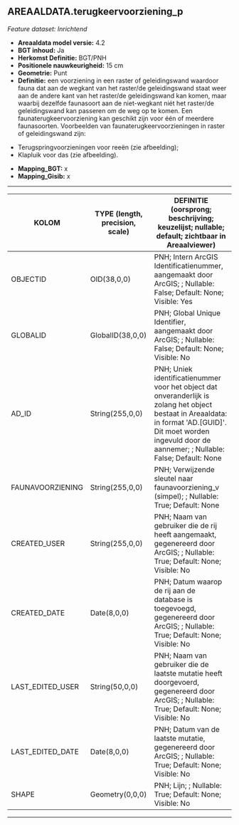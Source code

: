 ## AREAALDATA.terugkeervoorziening_p

*Feature dataset: Inrichtend*


* __Areaaldata model versie:__ 4.2
* __BGT inhoud:__ Ja
* __Herkomst Definitie:__ BGT/PNH
* __Positionele nauwkeurigheid:__ 15 cm
* __Geometrie:__ Punt
* __Definitie:__ een voorziening in een raster of geleidingswand waardoor fauna dat aan de wegkant van het raster/de geleidingswand staat weer aan de andere kant van het raster/de geleidingswand kan komen, maar waarbij dezelfde faunasoort aan de niet-wegkant niét het raster/de geleidingswand kan passeren om de weg op te komen.
Een faunaterugkeervoorziening kan geschikt zijn voor één of meerdere faunasoorten. Voorbeelden van faunaterugkeervoorzieningen in raster of geleidingswand zijn:
-	Terugspringvoorzieningen voor reeën (zie afbeelding);
-	Klapluik voor das (zie afbeelding).
* __Mapping_BGT:__ x
* __Mapping_Gisib:__ x

***

|__KOLOM__                           |__TYPE (length, precision, scale)__          |__DEFINITIE__ (oorsprong; beschrijving; keuzelijst; nullable; default; zichtbaar in Areaalviewer)|
|------                              |----          	                           |-----    |
|OBJECTID                            |OID(38,0,0)                                  |PNH; Intern ArcGIS Identificatienummer, aangemaakt door ArcGIS; ; Nullable: False; Default: None; Visible: Yes|
|GLOBALID                            |GlobalID(38,0,0)                             |PNH; Global Unique Identifier, aangemaakt door ArcGIS; ; Nullable: False; Default: None; Visible: No|
|AD_ID                               |String(255,0,0)                              |PNH; Uniek identificatienummer voor het object dat onveranderlijk is zolang het object bestaat in Areaaldata: in format 'AD.[GUID]'. Dit moet worden ingevuld door de aannemer; ; Nullable: False; Default: None|
|FAUNAVOORZIENING                    |String(255,0,0)                              |PNH; Verwijzende sleutel naar faunavoorziening_v (simpel); ; Nullable: True; Default: None|
|CREATED_USER                        |String(255,0,0)                              |PNH; Naam van gebruiker die de rij heeft aangemaakt, gegenereerd door ArcGIS; ; Nullable: True; Default: None; Visible: No|
|CREATED_DATE                        |Date(8,0,0)                                  |PNH; Datum waarop de rij aan de database is toegevoegd, gegenereerd door ArcGIS; ; Nullable: True; Default: None; Visible: No|
|LAST_EDITED_USER                    |String(50,0,0)                               |PNH; Naam van gebruiker die de laatste mutatie heeft doorgevoerd, gegenereerd door ArcGIS; ; Nullable: True; Default: None; Visible: No|
|LAST_EDITED_DATE                    |Date(8,0,0)                                  |PNH; Datum van de laatste mutatie, gegenereerd door ArcGIS; ; Nullable: True; Default: None; Visible: No|
|SHAPE                               |Geometry(0,0,0)                              |PNH; Lijn; ; Nullable: True; Default: None; Visible: No|


***
